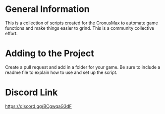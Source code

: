 # General Information
This is a collection of scripts created for the CronusMax to automate game functions and make things easier to grind. This is a community collective effort.

# Adding to the Project
Create a pull request and add in a folder for your game. Be sure to include a readme file to explain how to use and set up the script.

# Discord Link
https://discord.gg/BCgwqaG3dF
